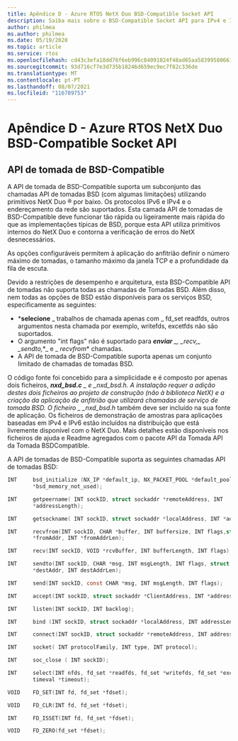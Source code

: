 ```yaml
---
title: Apêndice D - Azure RTOS NetX Duo BSD-Compatible Socket API
description: Saiba mais sobre o BSD-Compatible Socket API para IPv4 e IPv6.
author: philmea
ms.author: philmea
ms.date: 05/19/2020
ms.topic: article
ms.service: rtos
ms.openlocfilehash: cd43c3efa18dd76f6eb996c84091024f48ad65aa5839958066161080dc02127e
ms.sourcegitcommit: 93d716cf7e3d735b18246d659ec9ec7f82c336de
ms.translationtype: MT
ms.contentlocale: pt-PT
ms.lasthandoff: 08/07/2021
ms.locfileid: "116789753"
---
```

# <a name="appendix-d---azure-rtos-netx-duo-bsd-compatible-socket-api"></a>Apêndice D - Azure RTOS NetX Duo BSD-Compatible Socket API

## <a name="bsd-compatible-socket-api"></a>API de tomada de BSD-Compatible 
A API de tomada de BSD-Compatible suporta um subconjunto das chamadas API de tomadas BSD (com algumas limitações) utilizando primitivos NetX Duo &reg; por baixo. Os protocolos IPv6 e IPv4 e o endereçamento da rede são suportados. Esta camada API de tomadas de BSD-Compatible deve funcionar tão rápida ou ligeiramente mais rápida do que as implementações típicas de BSD, porque esta API utiliza primitivos internos do NetX Duo e contorna a verificação de erros do NetX desnecessários.  

As opções configuráveis permitem à aplicação do anfitrião definir o número máximo de tomadas, o tamanho máximo da janela TCP e a profundidade da fila de escuta.

Devido a restrições de desempenho e arquitetura, esta BSD-Compatible API de tomadas não suporta todas as chamadas de Tomadas BSD. Além disso, nem todas as opções de BSD estão disponíveis para os serviços BSD, especificamente as seguintes:

  - ***selecione** _ trabalhos de chamada apenas com \_ fd_set readfds, outros argumentos nesta chamada por exemplo, writefds, excetfds não são suportados.
  - O argumento "int flags" não é suportado para ***enviar** _, _*_recv,_*_ _*_sendto,_*_ e _ *_recvfrom_** chamadas. 
  - A API de tomada de BSD-Compatible suporta apenas um conjunto limitado de chamadas de tomadas BSD.

O código fonte foi concebido para a simplicidade e é composto por apenas dois ficheiros, ***nxd_bsd.c** _ e _*_nxd_bsd.h_*_. A instalação requer a adição destes dois ficheiros ao projeto de construção (não à biblioteca NetX) e a criação da aplicação de anfitrião que utilizará chamadas de serviço de tomada BSD. O ficheiro _ *_nxd_bsd.h*_* também deve ser incluído na sua fonte de aplicação. Os ficheiros de demonstração de amostras para aplicações baseadas em IPv4 e IPv6 estão incluídos na distribuição que está livremente disponível com o NetX Duo. Mais detalhes estão disponíveis nos ficheiros de ajuda e Readme agregados com o pacote API da Tomada API da Tomada BSDCompatible.

A API de tomadas de BSD-Compatible suporta as seguintes chamadas API de tomadas BSD:

```c
INT     bsd_initialize (NX_IP *default_ip, NX_PACKET_POOL *default_pool, CHAR
        *bsd_memory_not_used);
```
```c
INT     getpeername( INT sockID, struct sockaddr *remoteAddress, INT
        *addressLength);
```
```c
INT     getsockname( INT sockID, struct sockaddr *localAddress, INT *addressLength);
```
```c
INT     recvfrom(INT sockID, CHAR *buffer, INT buffersize, INT flags,struct sockaddr
        *fromAddr, INT *fromAddrLen);
```
```c        
INT     recv(INT sockID, VOID *rcvBuffer, INT bufferLength, INT flags);
```
```c
INT     sendto(INT sockID, CHAR *msg, INT msgLength, INT flags, struct sockaddr
        *destAddr, INT destAddrLen);
```
```c        
INT     send(INT sockID, const CHAR *msg, INT msgLength, INT flags);
```
```c
INT     accept(INT sockID, struct sockaddr *ClientAddress, INT *addressLength);
```
```c
INT     listen(INT sockID, INT backlog);
```
```c
INT     bind (INT sockID, struct sockaddr *localAddress, INT addressLength);
```
```c
INT     connect(INT sockID, struct sockaddr *remoteAddress, INT addressLength);
```
```c
INT     socket( INT protocolFamily, INT type, INT protocol);
```
```c
INT     soc_close ( INT sockID);
```
```c
INT     select(INT nfds, fd_set *readfds, fd_set *writefds, fd_set *exceptfds, struct
        timeval *timeout);
```
```c
VOID    FD_SET(INT fd, fd_set *fdset);
```
```c
VOID    FD_CLR(INT fd, fd_set *fdset);
```
```c
INT     FD_ISSET(INT fd, fd_set *fdset);
```
```c
VOID    FD_ZERO(fd_set *fdset);
```